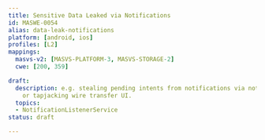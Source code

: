 ```yaml
---
title: Sensitive Data Leaked via Notifications
id: MASWE-0054
alias: data-leak-notifications
platform: [android, ios]
profiles: [L2]
mappings:
  masvs-v2: [MASVS-PLATFORM-3, MASVS-STORAGE-2]
  cwe: [200, 359]

draft:
  description: e.g. stealing pending intents from notifications via notificationlistenerservice
    or tapjacking wire transfer UI.
  topics:
  - NotificationListenerService
status: draft

---
```


